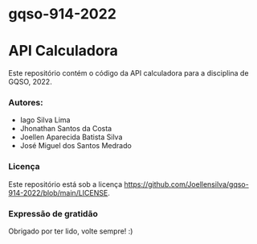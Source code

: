 # gqso-914-2022

# API Calculadora

Este repositório contém o código da API calculadora para a disciplina de GQSO, 2022. <br/>

### Autores:<br/>
* Iago Silva Lima<br/>
* Jhonathan Santos da Costa<br/>
* Joellen Aparecida Batista Silva<br/>
* José Miguel dos Santos Medrado

### Licença

Este repositório está sob a licença https://github.com/Joellensilva/gqso-914-2022/blob/main/LICENSE.

### Expressão de gratidão

Obrigado por ter lido, volte sempre! :)
